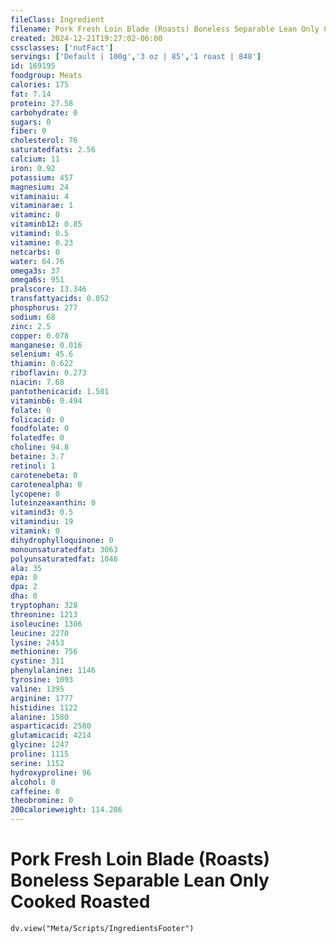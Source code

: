 ```yaml
---
fileClass: Ingredient
filename: Pork Fresh Loin Blade (Roasts) Boneless Separable Lean Only Cooked Roasted
created: 2024-12-21T19:27:02-06:00
cssclasses: ['nutFact']
servings: ['Default | 100g','3 oz | 85','1 roast | 848']
id: 169195
foodgroup: Meats
calories: 175
fat: 7.14
protein: 27.58
carbohydrate: 0
sugars: 0
fiber: 0
cholesterol: 76
saturatedfats: 2.56
calcium: 11
iron: 0.92
potassium: 457
magnesium: 24
vitaminaiu: 4
vitaminarae: 1
vitaminc: 0
vitaminb12: 0.85
vitamind: 0.5
vitamine: 0.23
netcarbs: 0
water: 64.76
omega3s: 37
omega6s: 951
pralscore: 13.346
transfattyacids: 0.052
phosphorus: 277
sodium: 68
zinc: 2.5
copper: 0.078
manganese: 0.016
selenium: 45.6
thiamin: 0.622
riboflavin: 0.273
niacin: 7.68
pantothenicacid: 1.501
vitaminb6: 0.494
folate: 0
folicacid: 0
foodfolate: 0
folatedfe: 0
choline: 94.8
betaine: 3.7
retinol: 1
carotenebeta: 0
carotenealpha: 0
lycopene: 0
luteinzeaxanthin: 0
vitamind3: 0.5
vitamindiu: 19
vitamink: 0
dihydrophylloquinone: 0
monounsaturatedfat: 3063
polyunsaturatedfat: 1046
ala: 35
epa: 0
dpa: 2
dha: 0
tryptophan: 328
threonine: 1213
isoleucine: 1306
leucine: 2270
lysine: 2453
methionine: 756
cystine: 311
phenylalanine: 1146
tyrosine: 1093
valine: 1395
arginine: 1777
histidine: 1122
alanine: 1580
asparticacid: 2580
glutamicacid: 4214
glycine: 1247
proline: 1115
serine: 1152
hydroxyproline: 96
alcohol: 0
caffeine: 0
theobromine: 0
200calorieweight: 114.286
---
```


# Pork Fresh Loin Blade (Roasts) Boneless Separable Lean Only Cooked Roasted

```dataviewjs
dv.view("Meta/Scripts/IngredientsFooter")
```